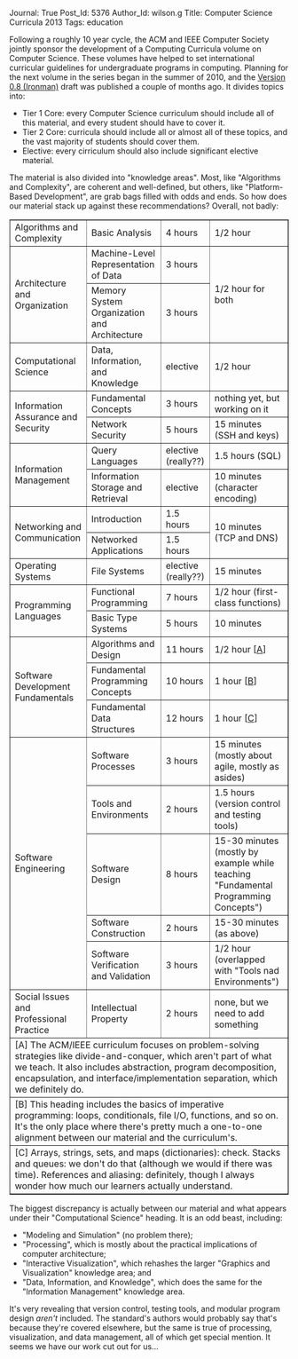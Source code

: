 Journal: True
Post_Id: 5376
Author_Id: wilson.g
Title: Computer Science Curricula 2013
Tags: education

<p>Following a roughly 10 year cycle, the ACM and IEEE Computer Society jointly sponsor the development of a Computing Curricula volume on Computer Science. These volumes have helped to set international curricular guidelines for undergraduate programs in computing.  Planning for the next volume in the series began in the summer of 2010, and the <a href="http://ai.stanford.edu/users/sahami/CS2013/">Version 0.8 (Ironman)</a> draft was published a couple of months ago.  It divides topics into:</p>
<ul>
  <li>Tier 1 Core: every Computer Science curriculum should include all of this material, and every student should have to cover it.</li>
  <li>Tier 2 Core: curricula should include all or almost all of these topics, and the vast majority of students should cover them.</li>
  <li>Elective: every cirriculum should also include significant elective material.</li>
</ul>
<p>The material is also divided into "knowledge areas".  Most, like "Algorithms and Complexity", are coherent and well-defined, but others, like "Platform-Based Development", are grab bags filled with odds and ends.  So how does our material stack up against these recommendations?  Overall, not badly:</p>

<table border="1">

  <tr>
    <td>Algorithms and Complexity</td>
    <td>Basic Analysis</td>
    <td>4 hours</td>
    <td>1/2 hour</td>
  </tr>

  <tr>
    <td rowspan="2">Architecture and Organization</td>
    <td>Machine-Level Representation of Data</td>
    <td>3 hours</td>
    <td rowspan="2">1/2 hour for both</td>
  </tr>
  <tr>
    <td>Memory System Organization and Architecture</td>
    <td>3 hours</td>
  </tr>

  <tr>
    <td>Computational Science</td>
    <td>Data, Information, and Knowledge</td>
    <td>elective</td>
    <td>1/2 hour</td>
  </tr>

  <tr>
    <td rowspan="2">Information Assurance and Security</td>
    <td>Fundamental Concepts</td>
    <td>3 hours</td>
    <td>nothing yet, but working on it</td>
  </tr>

  <tr>
    <td>Network Security</td>
    <td>5 hours</td>
    <td>15 minutes (SSH and keys)</td>
  </tr>

  <tr>
    <td rowspan="2">Information Management</td>
    <td>Query Languages</td>
    <td>elective (really??)</td>
    <td>1.5 hours (SQL)</td>
  </tr>

  <tr>
    <td>Information Storage and Retrieval</td>
    <td>elective</td>
    <td>10 minutes (character encoding)</td>
  </tr>

  <tr>
    <td rowspan="2">Networking and Communication</td>
    <td>Introduction</td>
    <td>1.5 hours</td>
    <td rowspan="2">10 minutes (TCP and DNS)</td>
  </tr>
  <tr>
    <td>Networked Applications</td>
    <td>1.5 hours</td>
  </tr>

  <tr>
    <td>Operating Systems</td>
    <td>File Systems</td>
    <td>elective (really??)</td>
    <td>15 minutes</td>
  </tr>

  <tr>
    <td rowspan="2">Programming Languages</td>
    <td>Functional Programming</td>
    <td>7 hours</td>
    <td>1/2 hour (first-class functions)</td>
  </tr>

  <tr>
    <td>Basic Type Systems</td>
    <td>5 hours</td>
    <td>10 minutes</td>
  </tr>

  <tr>
    <td rowspan="3">Software Development Fundamentals</td>
    <td>Algorithms and Design</td>
    <td>11 hours</td>
    <td>1/2 hour [<a href="#a">A</a>]</td>
  </tr>

  <tr>
    <td>Fundamental Programming Concepts</td>
    <td>10 hours</td>
    <td>1 hour [<a href="#b">B</a>]</td>
  </tr>

  <tr>
    <td>Fundamental Data Structures</td>
    <td>12 hours</td>
    <td>1 hour [<a href="#c">C</a>]</td>
  </tr>

  <tr>
    <td rowspan="5">Software Engineering</td>
    <td>Software Processes</td>
    <td>3 hours</td>
    <td>15 minutes (mostly about agile, mostly as asides)</td>
  </tr>

  <tr>
    <td>Tools and Environments</td>
    <td>2 hours</td>
    <td>1.5 hours (version control and testing tools)</td>
  </tr>

  <tr>
    <td>Software Design</td>
    <td>8 hours</td>
    <td>15-30 minutes (mostly by example while teaching "Fundamental Programming Concepts")</td>
  </tr>

  <tr>
    <td>Software Construction</td>
    <td>2 hours</td>
    <td>15-30 minutes (as above)</td>
  </tr>

  <tr>
    <td>Software Verification and Validation</td>
    <td>3 hours</td>
    <td>1/2 hour (overlapped with "Tools nad Environments")</td>
  </tr>

  <tr>
    <td>Social Issues and Professional Practice</td>
    <td>Intellectual Property</td>
    <td>2 hours</td>
    <td>none, but we need to add something</td>
  </tr>

  <tr>
    <td colspan="4" id="a">[A] The ACM/IEEE curriculum focuses on problem-solving strategies like divide-and-conquer, which aren't part of what we teach.  It also includes abstraction, program decomposition, encapsulation, and interface/implementation separation, which we definitely do.</td>
  </tr>

  <tr>
    <td colspan="4" id="b">[B] This heading includes the basics of imperative programming: loops, conditionals, file I/O, functions, and so on.  It's the only place where there's pretty much a one-to-one alignment between our material and the curriculum's.</td>
  </tr>

  <tr>
    <td colspan="4" id="c">[C] Arrays, strings, sets, and maps (dictionaries): check.  Stacks and queues: we don't do that (although we would if there was time).  References and aliasing: definitely, though I always wonder how much our learners actually understand.</td>
  </tr>

</table>

<p>The biggest discrepancy is actually between our material and what appears under their "Computational Science" heading.  It is an odd beast, including:</p>
<ul>
  <li>"Modeling and Simulation" (no problem there);</li>
  <li>"Processing", which is mostly about the practical implications of computer architecture;</li>
  <li>"Interactive Visualization", which rehashes the larger "Graphics and Visualization" knowledge area; and</li>
  <li>"Data, Information, and Knowledge", which does the same for the "Information Management" knowledge area.</li>
</ul>
<p>It's very revealing that version control, testing tools, and modular program design <em>aren't</em> included. The standard's authors would probably say that's because they're covered elsewhere, but the same is true of processing, visualization, and data management, all of which get special mention.  It seems we have our work cut out for us...</p>

